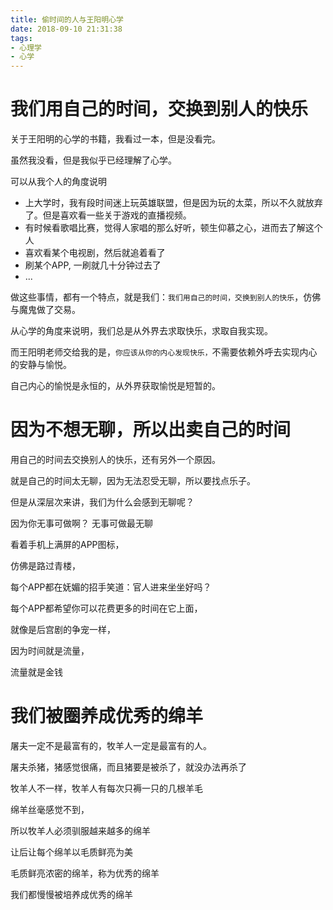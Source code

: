 ```yaml
---
title: 偷时间的人与王阳明心学
date: 2018-09-10 21:31:38
tags:
- 心理学
- 心学
---
```


# 我们用自己的时间，交换到别人的快乐

关于王阳明的心学的书籍，我看过一本，但是没看完。

虽然我没看，但是我似乎已经理解了心学。

可以从我个人的角度说明

- 上大学时，我有段时间迷上玩英雄联盟，但是因为玩的太菜，所以不久就放弃了。但是喜欢看一些关于游戏的直播视频。
- 有时候看歌唱比赛，觉得人家唱的那么好听，顿生仰慕之心，进而去了解这个人
- 喜欢看某个电视剧，然后就追着看了
- 刷某个APP, 一刷就几十分钟过去了
- ...

做这些事情，都有一个特点，就是我们：`我们用自己的时间，交换到别人的快乐`，仿佛与魔鬼做了交易。

从心学的角度来说明，我们总是从外界去求取快乐，求取自我实现。

而王阳明老师交给我的是，`你应该从你的内心发现快乐，`不需要依赖外呼去实现内心的安静与愉悦。

自己内心的愉悦是永恒的，从外界获取愉悦是短暂的。

# 因为不想无聊，所以出卖自己的时间

用自己的时间去交换别人的快乐，还有另外一个原因。

就是自己的时间太无聊，因为无法忍受无聊，所以要找点乐子。

但是从深层次来讲，我们为什么会感到无聊呢？

因为你无事可做啊？ 无事可做最无聊

看着手机上满屏的APP图标，

仿佛是路过青楼，

每个APP都在妩媚的招手笑道：官人进来坐坐好吗？

每个APP都希望你可以花费更多的时间在它上面，

就像是后宫剧的争宠一样，

因为时间就是流量，

流量就是金钱

# 我们被圈养成优秀的绵羊

屠夫一定不是最富有的，牧羊人一定是最富有的人。

屠夫杀猪，猪感觉很痛，而且猪要是被杀了，就没办法再杀了

牧羊人不一样，牧羊人有每次只褥一只的几根羊毛

绵羊丝毫感觉不到，

所以牧羊人必须驯服越来越多的绵羊

让后让每个绵羊以毛质鲜亮为美

毛质鲜亮浓密的绵羊，称为优秀的绵羊

我们都慢慢被培养成优秀的绵羊

